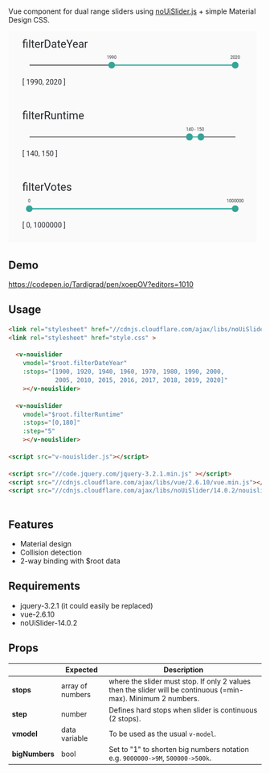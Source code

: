 # <v-nouislider>
Vue component for dual range sliders using [noUiSlider.js](https://refreshless.com/nouislider/) + simple Material Design CSS.

![Alt text](/screenshot.png?raw=true "v-nouislider screenshot")



## Demo

https://codepen.io/Tardigrad/pen/xoepOV?editors=1010

## Usage

```html
<link rel="stylesheet" href="//cdnjs.cloudflare.com/ajax/libs/noUiSlider/14.0.2/nouislider.min.css" >
<link rel="stylesheet" href="style.css" >

  <v-nouislider 
    vmodel="$root.filterDateYear" 
    :stops="[1900, 1920, 1940, 1960, 1970, 1980, 1990, 2000, 
             2005, 2010, 2015, 2016, 2017, 2018, 2019, 2020]"
    ></v-nouislider>
      
  <v-nouislider 
    vmodel="$root.filterRuntime"
    :stops="[0,180]" 
    :step="5"
    ></v-nouislider>

<script src="v-nouislider.js"></script>

<script src="//code.jquery.com/jquery-3.2.1.min.js" ></script>
<script src="//cdnjs.cloudflare.com/ajax/libs/vue/2.6.10/vue.min.js"></script>
<script src="//cdnjs.cloudflare.com/ajax/libs/noUiSlider/14.0.2/nouislider.min.js"></script>
    
```

## Features
- Material design
- Collision detection
- 2-way binding with $root data

## Requirements
- jquery-3.2.1 (it could easily be replaced)
- vue-2.6.10
- noUiSlider-14.0.2

## Props
|  | Expected | Description |
| -------- | -------- | -------- |
| **stops** | array of numbers | where the slider must stop. If only 2 values then the slider will be continuous (=min-max). Minimum 2 numbers. |
| **step** | number  | Defines hard stops when slider is continuous (2 stops). |
| **vmodel** | data variable | To be used as the usual `v-model`. |
| **bigNumbers** | bool  | Set to "1" to shorten big numbers notation  e.g.  `9000000->9M`, `500000->500k`. |

